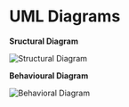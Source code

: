 # UML Diagrams 

**Sructural Diagram**

![Structural Diagram](https://user-images.githubusercontent.com/71487079/98793720-4898c880-242e-11eb-9b69-dcc19517dea1.png)

**Behavioural Diagram**

![Behavioral Diagram](https://user-images.githubusercontent.com/71487079/98793725-49c9f580-242e-11eb-8641-cf3e3e1ca7e1.png)
